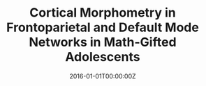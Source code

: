 ---
title: "Cortical Morphometry in Frontoparietal and Default Mode Networks in Math-Gifted Adolescents"
authors:
- Francisco J. Navas Sánchez
- Susana Carmona
- Yasser Alemán Gómez
- Javier Sánchez González
- Juan Guzmán de Villoria
- Carolina Franco
- Olalla Robles
- Celso Arango
- Manuel Desco
date: "2016-01-01T00:00:00Z"
doi: ""
publishDate: "2016-01-01T00:00:00Z"
publication_types: ["2"]
publication: "In *Human Brain Mapping*"
tags:
- Otros
featured: false
links:
- name: Link
  url: https://pubmed.ncbi.nlm.nih.gov/26917433/
---
